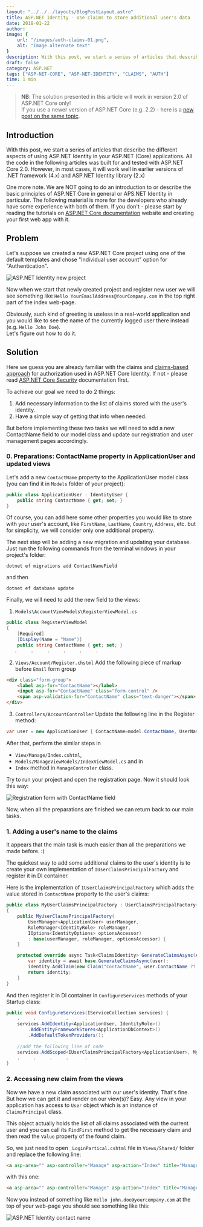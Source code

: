 ```yaml
---
layout: "../../../layouts/BlogPostLayout.astro"
title: ASP.NET Identity - Use claims to store additional user's data
date: 2018-01-22
author: 
image: {
    url: "/images/auth-claims-01.png",
    alt: "Image alternate text"
}
description: With this post, we start a series of articles that describe the different aspects of using ASP.NET Identity in your ASP.NET (Core) applications. All the code in the following articles was built for and tested with ASP.NET Core 2.0. However, in most cases, it will work well in earlier versions of .NET framework (4.x) and ASP.NET Identity library (2.x)
draft: false
category: ASP.NET
tags: ["ASP-NET-CORE", "ASP-NET-IDENTITY", "CLAIMS", "AUTH"]
time: 1 min
---
```


> __NB__: The solution presented in this article will work in version 2.0 of ASP.NET Core only!    
> If you use a newer version of ASP.NET Core (e.g. 2.2) - here is a [new post on the same topic](../2019-05-07-add-extra-user-claims-aspnet-core-webapp/index.md).

## Introduction
With this post, we start a series of articles that describe the different aspects of using ASP.NET Identity in your ASP.NET (Core) applications.
All the code in the following articles was built for and tested with ASP.NET Core 2.0. However, in most cases, it will work well in earlier versions of .NET framework (4.x) and ASP.NET Identity library (2.x)

One more note. We are NOT going to do an introduction to or describe the basic principles of ASP.NET Core in general or APS.NET Identity in particular. The following material is more for the developers who already have some experience with both of them. If you don't - please start by reading the tutorials on [ASP.NET Core documentation](https://docs.microsoft.com/en-us/aspnet/core/) website and creating your first web app with it.

<!-- trunc -->

## Problem
Let's suppose we created a new ASP.NET Core project using one of the default templates and chose "Individual user account" option for "Authentication".

![ASP.NET Identity new project](./anc-identity-newapp01.png "ASP.NET Core - new project with ASP.NET Identity")

Now when we start that newly created project and register new user we will see something like `Hello YourEmailAddress@YourCompany.com` in the top right part of the index web-page.

Obviously, such kind of greeting is useless in a real-world application and you would like to see the name of the currently logged user there instead (e.g. `Hello John Doe`).  
Let's figure out how to do it.

## Solution
Here we guess you are already familiar with the claims and [claims-based approach](https://docs.microsoft.com/en-us/aspnet/core/security/authorization/claims) for authorization used in ASP.NET Core Identity. If not - please read [ASP.NET Core Security](https://docs.microsoft.com/en-us/aspnet/core/security/) documentation first.

To achieve our goal we need to do 2 things:
1. Add necessary information to the list of claims stored with the user's identity.
2. Have a simple way of getting that info when needed.

But before implementing these two tasks we will need to add a new ContactName field to our model class and update our registration and user management pages accordingly.

### 0. Preparations: ContactName property in ApplicationUser and updated views
Let's add a new `ContactName` property to the ApplicationUser model class (you can find it in `Models` folder of your project):

```c#
public class ApplicationUser : IdentityUser {
    public string ContactName { get; set; }
}
```
Of course, you can add here some other properties you would like to store with your user's account, like `FirstName`, `LastName`, `Country`, `Address`, etc. but for simplicity, we will consider only one additional property.

The next step will be adding a new migration and updating your database.
Just run the following commands from the terminal windows in your project's folder:

```shell
dotnet ef migrations add ContactNameField
````
and then
```shell
dotnet ef database update
```

Finally, we will need to add the new field to the views:

1. `Models\AccountViewModels\RegisterViewModel.cs`
```c#
public class RegisterViewModel
{
    [Required]
    [Display(Name = "Name")]
    public string ContactName { get; set; }
   .     .     .     .     .     .
```

2. `Views/Account/Register.chstml`
   Add the following piece of markup before `Email` form group
```html
<div class="form-group">
    <label asp-for="ContactName"></label>
    <input asp-for="ContactName" class="form-control" />
    <span asp-validation-for="ContactName" class="text-danger"></span>
</div>
````

3. `Controllers/AccountController`
   Update the following line in the Register method:

```c#
var user = new ApplicationUser { ContactName=model.ContactName, UserName = model.Email, Email = model.Email };
```

After that, perform the similar steps in
- `View/Manage/Index.cshtml`,
- `Models/ManageViewModels/IndexViewModel.cs`
  and in
- `Index` method in `ManageControler` class.

Try to run your project and open the registration page. Now it should look this way:

![Registration form with ContactName field](./anc-identity-registration.png "Registration form with ContactName field")

Now, when all the preparations are finished we can return back to our main tasks.

### 1. Adding a user's name to the claims
It appears that the main task is much easier than all the preparations we made before. :)

The quickest way to add some additional claims to the user's identity is to create your own implementation of `IUserClaimsPrincipalFactory` and register it in DI container.

Here is the implementation of `IUserClaimsPrincipalFactory` which adds the value stored in `ContactName` property to the user's claims:

```c#
public class MyUserClaimsPrincipalFactory : UserClaimsPrincipalFactory<ApplicationUser, IdentityRole>
{
    public MyUserClaimsPrincipalFactory(
        UserManager<ApplicationUser> userManager,
        RoleManager<IdentityRole> roleManager,
        IOptions<IdentityOptions> optionsAccessor)
        : base(userManager, roleManager, optionsAccessor) {
    }

    protected override async Task<ClaimsIdentity> GenerateClaimsAsync(ApplicationUser user) {
        var identity = await base.GenerateClaimsAsync(user);
        identity.AddClaim(new Claim("ContactName", user.ContactName ?? ""));
        return identity;
    }
} 
```

And then register it in DI container in `ConfigureServices` methods of your Startup class:

```c#
public void ConfigureServices(IServiceCollection services) {
    .     .     .     .      . 
    services.AddIdentity<ApplicationUser, IdentityRole>()
        .AddEntityFrameworkStores<ApplicationDbContext>()
        .AddDefaultTokenProviders();
     
    //add the following line of code
    services.AddScoped<IUserClaimsPrincipalFactory<ApplicationUser>, MyUserClaimsPrincipalFactory>();
    .     .     .     .      . 
} 
```

### 2. Accessing new claim from the views
Now we have a new claim associated with our user's identity. That's fine. But how we can get it and render on our view(s)?
Easy. Any view in your application has access to `User` object which is an instance of `ClaimsPrincipal` class.

This object actually holds the list of all claims associated with the current user and you can call its `FindFirst` method to get the necessary claim and then read the `Value` property of the found claim.

So, we just need to open `_LoginPartical.cshtml` file in `Views/Shared/` folder and replace the following line:

```html
<a asp-area="" asp-controller="Manage" asp-action="Index" title="Manage">Hello @UserManager.GetUserName(User)!</a>
```
with this one:

```html
<a asp-area="" asp-controller="Manage" asp-action="Index" title="Manage">Hello @(User.FindFirst("ContactName").Value)!</a>
```
Now you instead of something like `Hello john.doe@yourcompany.com` at the top of your web-page you should see something like this:

![ASP.NET Identity contact name](./anc-identity-contact-name.png "ASP.NET Core - renderring contact name instead of user's ID")

